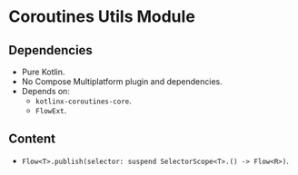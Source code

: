 # Coroutines Utils Module

## Dependencies

- Pure Kotlin.
- No Compose Multiplatform plugin and dependencies.
- Depends on:
  - `kotlinx-coroutines-core`.
  - `FlowExt`.

## Content

- `Flow<T>.publish(selector: suspend SelectorScope<T>.() -> Flow<R>)`.
